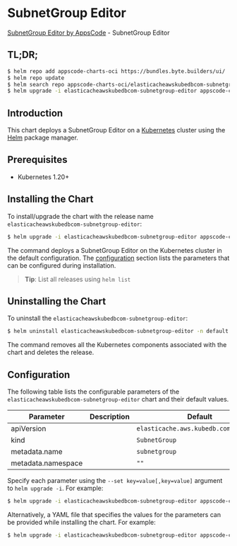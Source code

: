 # SubnetGroup Editor

[SubnetGroup Editor by AppsCode](https://byte.builders) - SubnetGroup Editor

## TL;DR;

```bash
$ helm repo add appscode-charts-oci https://bundles.byte.builders/ui/
$ helm repo update
$ helm search repo appscode-charts-oci/elasticacheawskubedbcom-subnetgroup-editor --version=v0.5.0
$ helm upgrade -i elasticacheawskubedbcom-subnetgroup-editor appscode-charts-oci/elasticacheawskubedbcom-subnetgroup-editor -n default --create-namespace --version=v0.5.0
```

## Introduction

This chart deploys a SubnetGroup Editor on a [Kubernetes](http://kubernetes.io) cluster using the [Helm](https://helm.sh) package manager.

## Prerequisites

- Kubernetes 1.20+

## Installing the Chart

To install/upgrade the chart with the release name `elasticacheawskubedbcom-subnetgroup-editor`:

```bash
$ helm upgrade -i elasticacheawskubedbcom-subnetgroup-editor appscode-charts-oci/elasticacheawskubedbcom-subnetgroup-editor -n default --create-namespace --version=v0.5.0
```

The command deploys a SubnetGroup Editor on the Kubernetes cluster in the default configuration. The [configuration](#configuration) section lists the parameters that can be configured during installation.

> **Tip**: List all releases using `helm list`

## Uninstalling the Chart

To uninstall the `elasticacheawskubedbcom-subnetgroup-editor`:

```bash
$ helm uninstall elasticacheawskubedbcom-subnetgroup-editor -n default
```

The command removes all the Kubernetes components associated with the chart and deletes the release.

## Configuration

The following table lists the configurable parameters of the `elasticacheawskubedbcom-subnetgroup-editor` chart and their default values.

|     Parameter      | Description |                     Default                      |
|--------------------|-------------|--------------------------------------------------|
| apiVersion         |             | <code>elasticache.aws.kubedb.com/v1alpha1</code> |
| kind               |             | <code>SubnetGroup</code>                         |
| metadata.name      |             | <code>subnetgroup</code>                         |
| metadata.namespace |             | <code>""</code>                                  |


Specify each parameter using the `--set key=value[,key=value]` argument to `helm upgrade -i`. For example:

```bash
$ helm upgrade -i elasticacheawskubedbcom-subnetgroup-editor appscode-charts-oci/elasticacheawskubedbcom-subnetgroup-editor -n default --create-namespace --version=v0.5.0 --set apiVersion=elasticache.aws.kubedb.com/v1alpha1
```

Alternatively, a YAML file that specifies the values for the parameters can be provided while
installing the chart. For example:

```bash
$ helm upgrade -i elasticacheawskubedbcom-subnetgroup-editor appscode-charts-oci/elasticacheawskubedbcom-subnetgroup-editor -n default --create-namespace --version=v0.5.0 --values values.yaml
```

